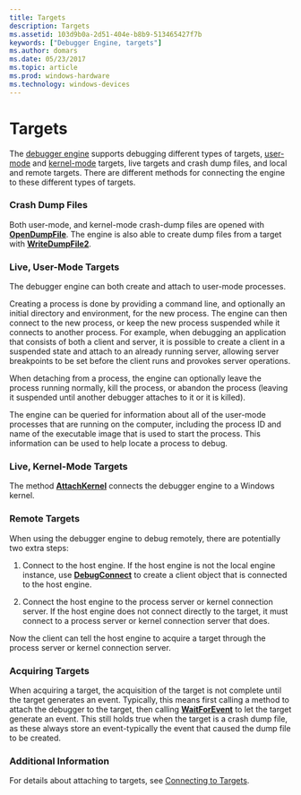 ```yaml
---
title: Targets
description: Targets
ms.assetid: 103d9b0a-2d51-404e-b8b9-513465427f7b
keywords: ["Debugger Engine, targets"]
ms.author: domars
ms.date: 05/23/2017
ms.topic: article
ms.prod: windows-hardware
ms.technology: windows-devices
---
```


# Targets


The [debugger engine](introduction.md#debugger-engine) supports debugging different types of targets, [user-mode](#live--user-mode-targets) and [kernel-mode](#live--kernel-mode-targets) targets, live targets and crash dump files, and local and remote targets. There are different methods for connecting the engine to these different types of targets.

### <span id="crash_dump_files"></span><span id="CRASH_DUMP_FILES"></span>Crash Dump Files

Both user-mode, and kernel-mode crash-dump files are opened with [**OpenDumpFile**](https://msdn.microsoft.com/library/windows/hardware/ff552322). The engine is also able to create dump files from a target with [**WriteDumpFile2**](https://msdn.microsoft.com/library/windows/hardware/ff561382).

### <span id="live--user-mode-targets"></span><span id="LIVE--USER-MODE-TARGETS"></span>Live, User-Mode Targets

The debugger engine can both create and attach to user-mode processes.

Creating a process is done by providing a command line, and optionally an initial directory and environment, for the new process. The engine can then connect to the new process, or keep the new process suspended while it connects to another process. For example, when debugging an application that consists of both a client and server, it is possible to create a client in a suspended state and attach to an already running server, allowing server breakpoints to be set before the client runs and provokes server operations.

When detaching from a process, the engine can optionally leave the process running normally, kill the process, or abandon the process (leaving it suspended until another debugger attaches to it or it is killed).

The engine can be queried for information about all of the user-mode processes that are running on the computer, including the process ID and name of the executable image that is used to start the process. This information can be used to help locate a process to debug.

### <span id="live--kernel-mode-targets"></span><span id="LIVE--KERNEL-MODE-TARGETS"></span>Live, Kernel-Mode Targets

The method [**AttachKernel**](https://msdn.microsoft.com/library/windows/hardware/ff538145) connects the debugger engine to a Windows kernel.

### <span id="remote-targets"></span><span id="REMOTE-TARGETS"></span>Remote Targets

When using the debugger engine to debug remotely, there are potentially two extra steps:

1.  Connect to the host engine. If the host engine is not the local engine instance, use [**DebugConnect**](https://msdn.microsoft.com/library/windows/hardware/ff540465) to create a client object that is connected to the host engine.

2.  Connect the host engine to the process server or kernel connection server. If the host engine does not connect directly to the target, it must connect to a process server or kernel connection server that does.

Now the client can tell the host engine to acquire a target through the process server or kernel connection server.

### <span id="acquiring_targets"></span><span id="ACQUIRING_TARGETS"></span>Acquiring Targets

When acquiring a target, the acquisition of the target is not complete until the target generates an event. Typically, this means first calling a method to attach the debugger to the target, then calling [**WaitForEvent**](https://msdn.microsoft.com/library/windows/hardware/ff561229) to let the target generate an event. This still holds true when the target is a crash dump file, as these always store an event-typically the event that caused the dump file to be created.

### <span id="additional_information"></span><span id="ADDITIONAL_INFORMATION"></span>Additional Information

For details about attaching to targets, see [Connecting to Targets](connecting-to-targets.md).

 

 





